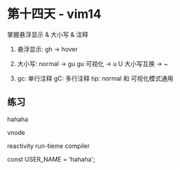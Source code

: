 # 第十四天 - vim14

掌握悬浮显示 & 大小写 & 注释

1. 悬浮显示: gh -> hover

2. 大小写: normal -> gu gu
          可视化 -> u U
          大小写互换 -> ~

3. gc: 单行注释
   gC: 多行注释
   tip: normal 和 可视化模式通用

## 练习

hahaha

vnode

reactivity run-tieme compiler

const USER_NAME = 'hahaha';